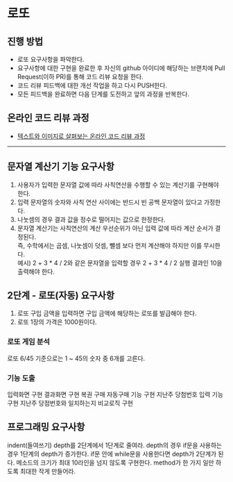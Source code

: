 # 로또
## 진행 방법
* 로또 요구사항을 파악한다.
* 요구사항에 대한 구현을 완료한 후 자신의 github 아이디에 해당하는 브랜치에 Pull Request(이하 PR)를 통해 코드 리뷰 요청을 한다.
* 코드 리뷰 피드백에 대한 개선 작업을 하고 다시 PUSH한다.
* 모든 피드백을 완료하면 다음 단계를 도전하고 앞의 과정을 반복한다.

## 온라인 코드 리뷰 과정
* [텍스트와 이미지로 살펴보는 온라인 코드 리뷰 과정](https://github.com/next-step/nextstep-docs/tree/master/codereview)

----

## 문자열 계산기 기능 요구사항
1. 사용자가 입력한 문자열 값에 따라 사칙연산을 수행할 수 있는 계산기를 구현해야 한다.  
2. 입력 문자열의 숫자와 사칙 연산 사이에는 반드시 빈 공백 문자열이 있다고 가정한다.  
3. 나눗셈의 경우 결과 값을 정수로 떨어지는 값으로 한정한다.  
4. 문자열 계산기는 사칙연산의 계산 우선순위가 아닌 입력 값에 따라 계산 순서가 결정된다.
<br> 즉, 수학에서는 곱셈, 나눗셈이 덧셈, 뺄셈 보다 먼저 계산해야 하지만 이를 무시한다.
<br> 예시) 2 + 3 * 4 / 2와 같은 문자열을 입력할 경우 2 + 3 * 4 / 2 실행 결과인 10을 출력해야 한다.  

## 2단계 - 로또(자동) 요구사항
1. 로또 구입 금액을 입력하면 구입 금액에 해당하는 로또를 발급해야 한다.
2. 로또 1장의 가격은 1000원이다.

### 로또 게임 분석
로또 6/45 기준으로는 1 ~ 45의 숫자 중 6개를 고른다.

### 기능 도출
입력화면 구현
결과화면 구현
복권 구매 자동구매 기능 구현
지난주 당첨번호 입력 기능 구현
지난주 당점번호와 일치하는지 비교로직 구현

## 프로그래밍 요구사항
indent(들여쓰기) depth를 2단계에서 1단계로 줄여라.
depth의 경우 if문을 사용하는 경우 1단계의 depth가 증가한다. if문 안에 while문을 사용한다면 depth가 2단계가 된다.
메소드의 크기가 최대 10라인을 넘지 않도록 구현한다.
method가 한 가지 일만 하도록 최대한 작게 만들어라.